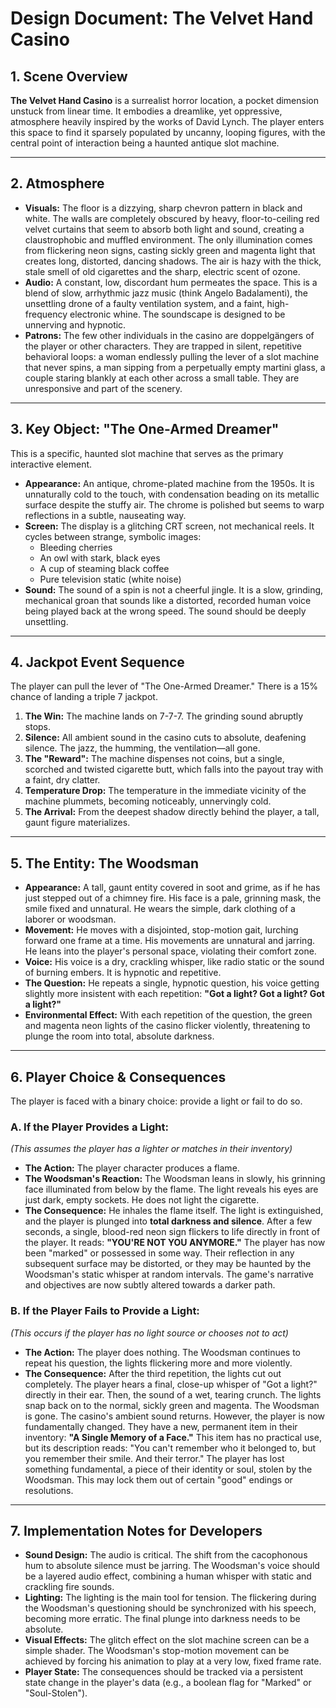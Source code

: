 # Design Document: The Velvet Hand Casino

## 1. Scene Overview

**The Velvet Hand Casino** is a surrealist horror location, a pocket dimension unstuck from linear time. It embodies a dreamlike, yet oppressive, atmosphere heavily inspired by the works of David Lynch. The player enters this space to find it sparsely populated by uncanny, looping figures, with the central point of interaction being a haunted antique slot machine.

---

## 2. Atmosphere

*   **Visuals:** The floor is a dizzying, sharp chevron pattern in black and white. The walls are completely obscured by heavy, floor-to-ceiling red velvet curtains that seem to absorb both light and sound, creating a claustrophobic and muffled environment. The only illumination comes from flickering neon signs, casting sickly green and magenta light that creates long, distorted, dancing shadows. The air is hazy with the thick, stale smell of old cigarettes and the sharp, electric scent of ozone.
*   **Audio:** A constant, low, discordant hum permeates the space. This is a blend of slow, arrhythmic jazz music (think Angelo Badalamenti), the unsettling drone of a faulty ventilation system, and a faint, high-frequency electronic whine. The soundscape is designed to be unnerving and hypnotic.
*   **Patrons:** The few other individuals in the casino are doppelgängers of the player or other characters. They are trapped in silent, repetitive behavioral loops: a woman endlessly pulling the lever of a slot machine that never spins, a man sipping from a perpetually empty martini glass, a couple staring blankly at each other across a small table. They are unresponsive and part of the scenery.

---

## 3. Key Object: "The One-Armed Dreamer"

This is a specific, haunted slot machine that serves as the primary interactive element.

*   **Appearance:** An antique, chrome-plated machine from the 1950s. It is unnaturally cold to the touch, with condensation beading on its metallic surface despite the stuffy air. The chrome is polished but seems to warp reflections in a subtle, nauseating way.
*   **Screen:** The display is a glitching CRT screen, not mechanical reels. It cycles between strange, symbolic images:
    *   Bleeding cherries
    *   An owl with stark, black eyes
    *   A cup of steaming black coffee
    *   Pure television static (white noise)
*   **Sound:** The sound of a spin is not a cheerful jingle. It is a slow, grinding, mechanical groan that sounds like a distorted, recorded human voice being played back at the wrong speed. The sound should be deeply unsettling.

---

## 4. Jackpot Event Sequence

The player can pull the lever of "The One-Armed Dreamer." There is a 15% chance of landing a triple 7 jackpot.

1.  **The Win:** The machine lands on 7-7-7. The grinding sound abruptly stops.
2.  **Silence:** All ambient sound in the casino cuts to absolute, deafening silence. The jazz, the humming, the ventilation—all gone.
3.  **The "Reward":** The machine dispenses not coins, but a single, scorched and twisted cigarette butt, which falls into the payout tray with a faint, dry clatter.
4.  **Temperature Drop:** The temperature in the immediate vicinity of the machine plummets, becoming noticeably, unnervingly cold.
5.  **The Arrival:** From the deepest shadow directly behind the player, a tall, gaunt figure materializes.

---

## 5. The Entity: The Woodsman

*   **Appearance:** A tall, gaunt entity covered in soot and grime, as if he has just stepped out of a chimney fire. His face is a pale, grinning mask, the smile fixed and unnatural. He wears the simple, dark clothing of a laborer or woodsman.
*   **Movement:** He moves with a disjointed, stop-motion gait, lurching forward one frame at a time. His movements are unnatural and jarring. He leans into the player's personal space, violating their comfort zone.
*   **Voice:** His voice is a dry, crackling whisper, like radio static or the sound of burning embers. It is hypnotic and repetitive.
*   **The Question:** He repeats a single, hypnotic question, his voice getting slightly more insistent with each repetition: **"Got a light? Got a light? Got a light?"**
*   **Environmental Effect:** With each repetition of the question, the green and magenta neon lights of the casino flicker violently, threatening to plunge the room into total, absolute darkness.

---

## 6. Player Choice & Consequences

The player is faced with a binary choice: provide a light or fail to do so.

### A. If the Player Provides a Light:

*(This assumes the player has a lighter or matches in their inventory)*

*   **The Action:** The player character produces a flame.
*   **The Woodsman's Reaction:** The Woodsman leans in slowly, his grinning face illuminated from below by the flame. The light reveals his eyes are just dark, empty sockets. He does not light the cigarette.
*   **The Consequence:** He inhales the flame itself. The light is extinguished, and the player is plunged into **total darkness and silence**. After a few seconds, a single, blood-red neon sign flickers to life directly in front of the player. It reads: **"YOU'RE NOT YOU ANYMORE."** The player has now been "marked" or possessed in some way. Their reflection in any subsequent surface may be distorted, or they may be haunted by the Woodsman's static whisper at random intervals. The game's narrative and objectives are now subtly altered towards a darker path.

### B. If the Player Fails to Provide a Light:

*(This occurs if the player has no light source or chooses not to act)*

*   **The Action:** The player does nothing. The Woodsman continues to repeat his question, the lights flickering more and more violently.
*   **The Consequence:** After the third repetition, the lights cut out completely. The player hears a final, close-up whisper of "Got a light?" directly in their ear. Then, the sound of a wet, tearing crunch. The lights snap back on to the normal, sickly green and magenta. The Woodsman is gone. The casino's ambient sound returns. However, the player is now fundamentally changed. They have a new, permanent item in their inventory: **"A Single Memory of a Face."** This item has no practical use, but its description reads: "You can't remember who it belonged to, but you remember their smile. And their terror." The player has lost something fundamental, a piece of their identity or soul, stolen by the Woodsman. This may lock them out of certain "good" endings or resolutions.

---

## 7. Implementation Notes for Developers

*   **Sound Design:** The audio is critical. The shift from the cacophonous hum to absolute silence must be jarring. The Woodsman's voice should be a layered audio effect, combining a human whisper with static and crackling fire sounds.
*   **Lighting:** The lighting is the main tool for tension. The flickering during the Woodsman's questioning should be synchronized with his speech, becoming more erratic. The final plunge into darkness needs to be absolute.
*   **Visual Effects:** The glitch effect on the slot machine screen can be a simple shader. The Woodsman's stop-motion movement can be achieved by forcing his animation to play at a very low, fixed frame rate.
*   **Player State:** The consequences should be tracked via a persistent state change in the player's data (e.g., a boolean flag for "Marked" or "Soul-Stolen").